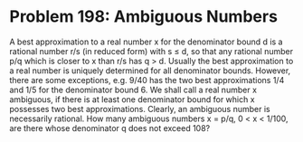 # Problem 198: Ambiguous Numbers
A best approximation to a real number x for the denominator bound d is a
rational number r/s (in reduced form) with s ≤ d, so that any rational
number p/q which is closer to x than r/s has q &gt; d. Usually the best
approximation to a real number is uniquely determined for all
denominator bounds. However, there are some exceptions, e.g. 9/40 has
the two best approximations 1/4 and 1/5 for the denominator bound 6. We
shall call a real number x ambiguous, if there is at least one
denominator bound for which x possesses two best approximations.
Clearly, an ambiguous number is necessarily rational. How many ambiguous
numbers x = p/q, 0 &lt; x &lt; 1/100, are there whose denominator q does
not exceed 108?
